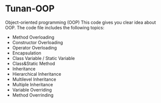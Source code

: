 # Tunan-OOP
Object-oriented programming (OOP)
This code gives you clear idea about OOP. The code file includes the following topics:
- Method Overloading
- Constructor Overloading
- Operator Overloading
- Encapsulation
- Class Variable / Static Variable
- Class&Static Method
- Inheritance
- Hierarchical Inheritance
- Multilevel Inheritance
- Multiple Inheritance
- Variable Overriding
- Method Overrinding

